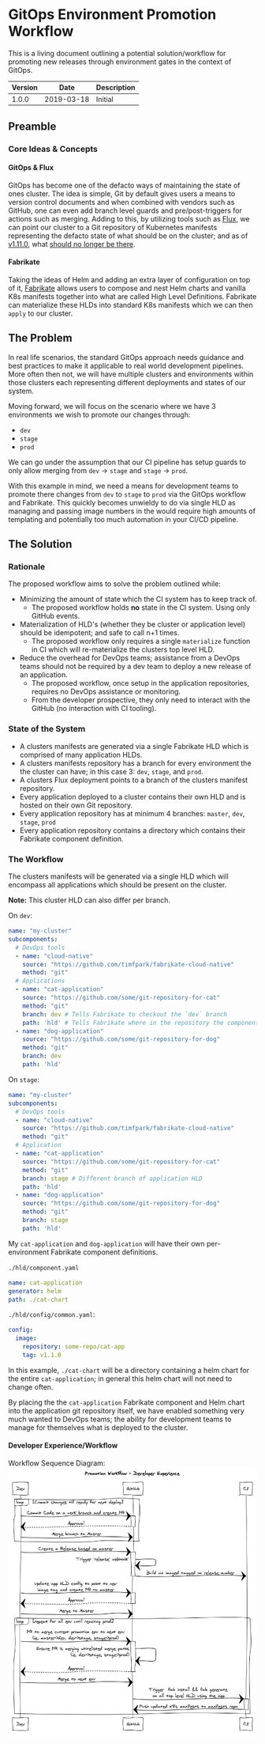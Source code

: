 # GitOps Environment Promotion Workflow

This is a living document outlining a potential solution/workflow for promoting new releases through environment gates
in the context of GitOps.

| Version | Date       | Description |
| ------- | ---------- | ----------- |
| 1.0.0   | 2019-03-18 | Initial     |

## Preamble

### Core Ideas & Concepts

#### GitOps & Flux

GitOps has become one of the defacto ways of maintaining the state of ones cluster. The idea is simple, Git by default
gives users a means to version control documents and when combined with vendors such as GitHub, one can even add branch level
guards and pre/post-triggers for actions such as merging. Adding to this, by utilizing tools such as 
[Flux](https://github.com/weaveworks/flux), we can point our cluster to a Git repository of Kubernetes manifests representing
the defacto state of what should be on the cluster; and as of [v1.11.0](https://github.com/weaveworks/flux/releases/tag/1.11.0), what
[should no longer be there](https://github.com/weaveworks/flux/blob/1.11.0/site/garbagecollection.md).

#### Fabrikate

Taking the ideas of Helm and adding an extra layer of configuration on top of it, [Fabrikate](https://github.com/Microsoft/fabrikate/)
allows users to compose and nest Helm charts and vanilla K8s manifests together into what are called High Level Definitions.
Fabrikate can materialize these HLDs into standard K8s manifests which we can then `apply` to our cluster.

## The Problem

In real life scenarios, the standard GitOps approach needs guidance and best practices to make it applicable to real world
development pipelines. More often then not, we will have multiple clusters and environments within those clusters each representing
different deployments and states of our system.

Moving forward, we will focus on the scenario where we have 3 environments we wish to promote our changes through:

- `dev`
- `stage`
- `prod`

We can go under the assumption that our CI pipeline has setup guards to only allow merging from `dev` -> `stage` and `stage` -> `prod`.

With this example in mind, we need a means for development teams to promote there changes from `dev` to `stage` to `prod` via
the GitOps workflow and Fabrikate. 
This quickly becomes unwieldy to do via single HLD as managing and passing image numbers in the
would require high amounts of templating and potentially too much automation in your CI/CD pipeline.

## The Solution

### Rationale

The proposed workflow aims to solve the problem outlined while:

- Minimizing the amount of state which the CI system has to keep track of.
  - The proposed workflow holds **no** state in the CI system. Using only GitHub events.
- Materialization of HLD's (whether they be cluster or application level) should be idempotent; and safe to call n+1 times.
  - The proposed workflow only requires a single `materialize` function in CI which will re-materialize the clusters top level HLD.
- Reduce the overhead for DevOps teams; assistance from a DevOps teams should not be required by a dev team to deploy a new release of an application.
  - The proposed workflow, once setup in the application repositories, requires no DevOps assistance or monitoring.
  - From the developer prospective, they only need to interact with the GitHub (no interaction with CI tooling).

### State of the System

- A clusters manifests are generated via a single Fabrikate HLD which is comprised of many application HLDs.
- A clusters manifests repository has a branch for every environment the the cluster can have; in this case 3: `dev`, `stage`, and `prod`.
- A clusters Flux deployment points to a branch of the  clusters manifest repository.
- Every application deployed to a cluster contains their own HLD and is hosted on their own Git repository.
- Every application repository has at minimum 4 branches: `master`, `dev`, `stage`, `prod`
- Every application repository contains a directory which contains their Fabrikate component definition.

### The Workflow

The clusters manifests will be generated via a single HLD which will encompass all applications which should be present on the cluster.

**Note:** This cluster HLD can also differ per branch.

On `dev`:

```yaml
name: "my-cluster"
subcomponents:
  # DevOps tools
  - name: "cloud-native"
    source: "https://github.com/timfpark/fabrikate-cloud-native"
    method: "git"
  # Applications
  - name: "cat-application"
    source: "https://github.com/some/git-repository-for-cat"
    method: "git"
    branch: dev # Tells Fabrikate to checkout the `dev` branch
    path: 'hld' # Tells Fabrikate where in the repository the component definition is
  - name: "dog-application"
    source: "https://github.com/some/git-repository-for-dog"
    method: "git"
    branch: dev
    path: 'hld'
```

On `stage`:

```yaml
name: "my-cluster"
subcomponents:
  # DevOps tools
  - name: "cloud-native"
    source: "https://github.com/timfpark/fabrikate-cloud-native"
    method: "git"
  # Application
  - name: "cat-application"
    source: "https://github.com/some/git-repository-for-cat"
    method: "git"
    branch: stage # Different branch of application HLD
    path: 'hld' 
  - name: "dog-application"
    source: "https://github.com/some/git-repository-for-dog"
    method: "git"
    branch: stage
    path: 'hld'
```

My `cat-application` and `dog-application` will have their own per-environment Fabrikate component definitions.

`./hld/component.yaml`

```yaml
name: cat-application
generator: helm
path: ./cat-chart
```

`./hld/config/common.yaml`:

```yaml
config:
  image:
    repository: some-repo/cat-app
    tag: v1.1.0
```

In this example, `./cat-chart` will be a directory containing a helm chart for the entire `cat-application`; in general 
this helm chart will not need to change often.

By placing the the `cat-application` Fabrikate component and Helm chart into the application git repository itself, we 
have enabled something very much wanted to DevOps teams; the ability for development teams to manage for themselves what is deployed
to the cluster.

#### Developer Experience/Workflow

Workflow Sequence Diagram: 
![alt text][sequence-diagram]

[sequence-diagram]: sequence-diagram.png "Promotion Workflow Sequence Diagram"
